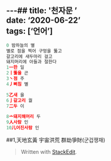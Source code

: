 
---## title: '천자문 ’  
date: ‘2020-06-22’  
tags: [‘언어’]
---
```js
0 밤하늘의 별
별로 점을 찍어 구멍을 뚫고
갈고리에 새두마리 걸고
돼지머리에 아들과 절한다
1一한 일
2丨뚫을 곤
3丶점 주
4丿삐침 별

5乙새 을
6亅갈고리 궐
7二두 이

8亠돼지해머리 두
9人사람 인
10儿어진사람 인
```
##1,天地玄黃 宇宙洪荒 群劫爭財(군겁쟁재)





> Written with [StackEdit](https://stackedit.io/).
<!--stackedit_data:
eyJoaXN0b3J5IjpbLTI3OTYzMjddfQ==
-->